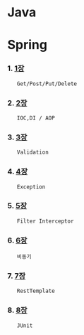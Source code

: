 # Java

# Spring

### 1. [1장](https://github.com/kps990515/Spring/tree/master/1장)
       Get/Post/Put/Delete

### 2. [2장](https://github.com/kps990515/Spring/tree/master/2장)
       IOC,DI / AOP

### 3. [3장](https://github.com/kps990515/Spring/tree/master/3장)
       Validation

### 4. [4장](https://github.com/kps990515/Spring/tree/master/4장)
       Exception

### 5. [5장](https://github.com/kps990515/Spring/tree/master/5장)
       Filter Interceptor

### 6. [6장](https://github.com/kps990515/Spring/tree/master/6장)
       비동기

### 7. [7장](https://github.com/kps990515/Spring/tree/master/7장)
       RestTemplate

### 8. [8장](https://github.com/kps990515/Spring/tree/master/8장)
       JUnit